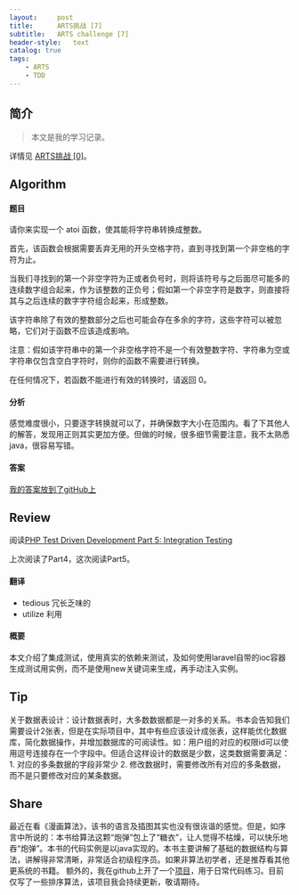 ```yaml
---
layout:     post
title:      ARTS挑战 [7]
subtitle:   ARTS challenge [7]
header-style:   text
catalog: true
tags:
    - ARTS
    - TDD
---
```


## 简介
> 本文是我的学习记录。

详情见 [ARTS挑战 [0]](https://andongshen.com/2019/03/31/ARTS-0/)。

## Algorithm

#### 题目

请你来实现一个 atoi 函数，使其能将字符串转换成整数。

首先，该函数会根据需要丢弃无用的开头空格字符，直到寻找到第一个非空格的字符为止。

当我们寻找到的第一个非空字符为正或者负号时，则将该符号与之后面尽可能多的连续数字组合起来，作为该整数的正负号；假如第一个非空字符是数字，则直接将其与之后连续的数字字符组合起来，形成整数。

该字符串除了有效的整数部分之后也可能会存在多余的字符，这些字符可以被忽略，它们对于函数不应该造成影响。

注意：假如该字符串中的第一个非空格字符不是一个有效整数字符、字符串为空或字符串仅包含空白字符时，则你的函数不需要进行转换。

在任何情况下，若函数不能进行有效的转换时，请返回 0。

#### 分析

感觉难度很小，只要逐字转换就可以了，并确保数字大小在范围内。看了下其他人的解答，发现用正则其实更加方便。但做的时候，很多细节需要注意，我不太熟悉java，很容易写错。

#### 答案

[我的答案放到了gitHub上](https://github.com/AnthonySAD/leedcode/tree/master/Arithmetic/0008.StringToInteger(atoi))

## Review

阅读[PHP Test Driven Development Part 5: Integration Testing](https://medium.com/@sameernyaupane/php-test-driven-development-part-5-integration-testing-51535ca56bf0)

上次阅读了Part4，这次阅读Part5。

#### 翻译

- tedious 冗长乏味的
- utilize 利用

#### 概要

本文介绍了集成测试，使用真实的依赖来测试，及如何使用laravel自带的ioc容器生成测试用实例，而不是使用new关键词来生成，再手动注入实例。

## Tip

关于数据表设计：设计数据表时，大多数数据都是一对多的关系。书本会告知我们需要设计2张表，但是在实际项目中，其中有些应该设计成张表，这样能优化数据库，简化数据操作，并增加数据库的可阅读性。如：用户组的对应的权限id可以使用逗号连接存在一个字段中。但适合这样设计的数据是少数，这类数据需要满足：1. 对应的多条数据的字段非常少 2. 修改数据时，需要修改所有对应的多条数据，而不是只要修改对应的某条数据。

## Share

最近在看《漫画算法》，该书的语言及插图其实也没有很诙谐的感觉。但是，如序言中所说的：本书给算法这颗“炮弹”包上了“糖衣”，让人觉得不枯燥，可以快乐地吞“炮弹”。本书的代码实例是以java实现的。本书主要讲解了基础的数据结构与算法，讲解得非常清晰，非常适合初级程序员。如果非算法初学者，还是推荐看其他更系统的书籍。
额外的，我在github上开了一个[项目](https://github.com/AnthonySAD/Practice)，用于日常代码练习。目前仅写了一些排序算法，该项目我会持续更新，敬请期待。